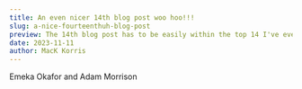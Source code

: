 ```yaml
---
title: An even nicer 14th blog post woo hoo!!!
slug: a-nice-fourteenthuh-blog-post
preview: The 14th blog post has to be easily within the top 14 I've ever published; a massive thanks to everyone for reading
date: 2023-11-11
author: MacK Korris
---
```


Emeka Okafor and Adam Morrison
